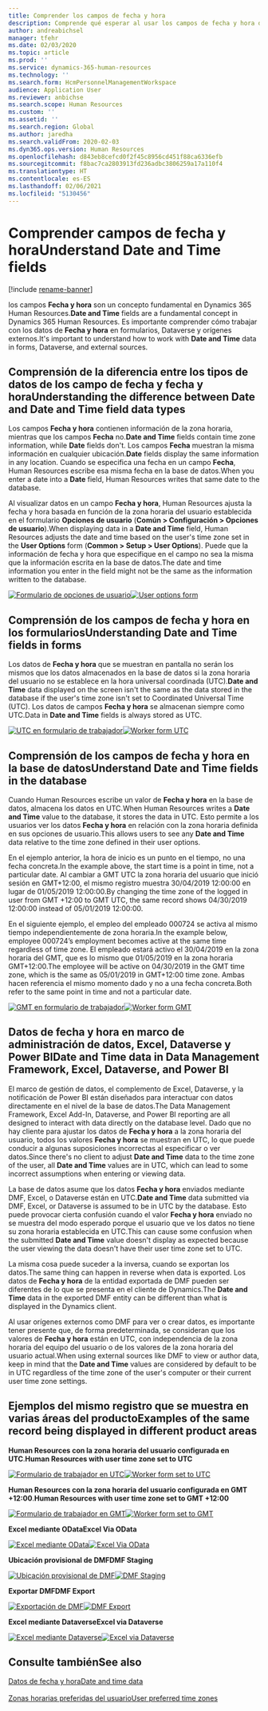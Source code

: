 ```yaml
---
title: Comprender los campos de fecha y hora
description: Comprende qué esperar al usar los campos de fecha y hora de Microsoft Dynamics 365 Human Resources.
author: andreabichsel
manager: tfehr
ms.date: 02/03/2020
ms.topic: article
ms.prod: ''
ms.service: dynamics-365-human-resources
ms.technology: ''
ms.search.form: HcmPersonnelManagementWorkspace
audience: Application User
ms.reviewer: anbichse
ms.search.scope: Human Resources
ms.custom: ''
ms.assetid: ''
ms.search.region: Global
ms.author: jaredha
ms.search.validFrom: 2020-02-03
ms.dyn365.ops.version: Human Resources
ms.openlocfilehash: d843eb8cefcd0f2f45c8956cd451f88ca6336efb
ms.sourcegitcommit: f8bac7ca2803913fd236adbc3806259a17a110f4
ms.translationtype: HT
ms.contentlocale: es-ES
ms.lasthandoff: 02/06/2021
ms.locfileid: "5130456"
---
```

# <a name="understand-date-and-time-fields"></a><span data-ttu-id="6b642-103">Comprender campos de fecha y hora</span><span class="sxs-lookup"><span data-stu-id="6b642-103">Understand Date and Time fields</span></span>

[!include [rename-banner](~/includes/cc-data-platform-banner.md)]

<span data-ttu-id="6b642-104">los campos **Fecha y hora** son un concepto fundamental en Dynamics 365 Human Resources.</span><span class="sxs-lookup"><span data-stu-id="6b642-104">**Date and Time** fields are a fundamental concept in Dynamics 365 Human Resources.</span></span> <span data-ttu-id="6b642-105">Es importante comprender cómo trabajar con los datos de **Fecha y hora** en formularios, Dataverse y orígenes externos.</span><span class="sxs-lookup"><span data-stu-id="6b642-105">It's important to understand how to work with **Date and Time** data in forms, Dataverse, and external sources.</span></span>

## <a name="understanding-the-difference-between-date-and-date-and-time-field-data-types"></a><span data-ttu-id="6b642-106">Comprensión de la diferencia entre los tipos de datos de los campo de fecha y fecha y hora</span><span class="sxs-lookup"><span data-stu-id="6b642-106">Understanding the difference between Date and Date and Time field data types</span></span>

<span data-ttu-id="6b642-107">Los campos **Fecha y hora** contienen información de la zona horaria, mientras que los campos **Fecha** no.</span><span class="sxs-lookup"><span data-stu-id="6b642-107">**Date and Time** fields contain time zone information, while **Date** fields don't.</span></span> <span data-ttu-id="6b642-108">Los campos **Fecha** muestran la misma información en cualquier ubicación.</span><span class="sxs-lookup"><span data-stu-id="6b642-108">**Date** fields display the same information in any location.</span></span> <span data-ttu-id="6b642-109">Cuando se especifica una fecha en un campo **Fecha**, Human Resources escribe esa misma fecha en la base de datos.</span><span class="sxs-lookup"><span data-stu-id="6b642-109">When you enter a date into a **Date** field, Human Resources writes that same date to the database.</span></span>

<span data-ttu-id="6b642-110">Al visualizar datos en un campo **Fecha y hora**, Human Resources ajusta la fecha y hora basada en función de la zona horaria del usuario establecida en el formulario **Opciones de usuario** (**Común > Configuración > Opciones de usuario**).</span><span class="sxs-lookup"><span data-stu-id="6b642-110">When displaying data in a **Date and Time** field, Human Resources adjusts the date and time based on the user's time zone set in the **User Options** form (**Common > Setup > User Options**).</span></span> <span data-ttu-id="6b642-111">Puede que la información de fecha y hora que especifique en el campo no sea la misma que la información escrita en la base de datos.</span><span class="sxs-lookup"><span data-stu-id="6b642-111">The date and time information you enter in the field might not be the same as the information written to the database.</span></span>

<span data-ttu-id="6b642-112">[![Formulario de opciones de usuario](./media/useroptionsform.png)](./media/useroptionsform.png)</span><span class="sxs-lookup"><span data-stu-id="6b642-112">[![User options form](./media/useroptionsform.png)](./media/useroptionsform.png)</span></span>

## <a name="understanding-date-and-time-fields-in-forms"></a><span data-ttu-id="6b642-113">Comprensión de los campos de fecha y hora en los formularios</span><span class="sxs-lookup"><span data-stu-id="6b642-113">Understanding Date and Time fields in forms</span></span> 

<span data-ttu-id="6b642-114">Los datos de **Fecha y hora** que se muestran en pantalla no serán los mismos que los datos almacenados en la base de datos si la zona horaria del usuario no se establece en la hora universal coordinada (UTC).</span><span class="sxs-lookup"><span data-stu-id="6b642-114">**Date and Time** data displayed on the screen isn't the same as the data stored in the database if the user's time zone isn't set to Coordinated Universal Time (UTC).</span></span> <span data-ttu-id="6b642-115">Los datos de campos **Fecha y hora** se almacenan siempre como UTC.</span><span class="sxs-lookup"><span data-stu-id="6b642-115">Data in **Date and Time** fields is always stored as UTC.</span></span>

<span data-ttu-id="6b642-116">[![UTC en formulario de trabajador](./media/worker-form.png)](./media/worker-form.png)</span><span class="sxs-lookup"><span data-stu-id="6b642-116">[![Worker form UTC](./media/worker-form.png)](./media/worker-form.png)</span></span>

## <a name="understand-date-and-time-fields-in-the-database"></a><span data-ttu-id="6b642-117">Comprensión de los campos de fecha y hora en la base de datos</span><span class="sxs-lookup"><span data-stu-id="6b642-117">Understand Date and Time fields in the database</span></span> 

<span data-ttu-id="6b642-118">Cuando Human Resources escribe un valor de **Fecha y hora** en la base de datos, almacena los datos en UTC.</span><span class="sxs-lookup"><span data-stu-id="6b642-118">When Human Resources writes a **Date and Time** value to the database, it stores the data in UTC.</span></span> <span data-ttu-id="6b642-119">Esto permite a los usuarios ver los datos **Fecha y hora** en relación con la zona horaria definida en sus opciones de usuario.</span><span class="sxs-lookup"><span data-stu-id="6b642-119">This allows users to see any **Date and Time** data relative to the time zone defined in their user options.</span></span>
 
<span data-ttu-id="6b642-120">En el ejemplo anterior, la hora de inicio es un punto en el tiempo, no una fecha concreta.</span><span class="sxs-lookup"><span data-stu-id="6b642-120">In the example above, the start time is a point in time, not a particular date.</span></span> <span data-ttu-id="6b642-121">Al cambiar a GMT UTC la zona horaria del usuario que inició sesión en GMT+12:00, el mismo registro muestra 30/04/2019 12:00:00 en lugar de 01/05/2019 12:00:00.</span><span class="sxs-lookup"><span data-stu-id="6b642-121">By changing the time zone of the logged in user from GMT +12:00 to GMT UTC, the same record shows 04/30/2019 12:00:00 instead of 05/01/2019 12:00:00.</span></span>
  
<span data-ttu-id="6b642-122">En el siguiente ejemplo, el empleo del empleado 000724 se activa al mismo tiempo independientemente de zona horaria.</span><span class="sxs-lookup"><span data-stu-id="6b642-122">In the example below, employee 000724’s employment becomes active at the same time regardless of time zone.</span></span> <span data-ttu-id="6b642-123">El empleado estará activo el 30/04/2019 en la zona horaria del GMT, que es lo mismo que 01/05/2019 en la zona horaria GMT+12:00.</span><span class="sxs-lookup"><span data-stu-id="6b642-123">The employee will be active on 04/30/2019 in the GMT time zone, which is the same as 05/01/2019 in GMT+12:00 time zone.</span></span> <span data-ttu-id="6b642-124">Ambas hacen referencia el mismo momento dado y no a una fecha concreta.</span><span class="sxs-lookup"><span data-stu-id="6b642-124">Both refer to the same point in time and not a particular date.</span></span> 

<span data-ttu-id="6b642-125">[![GMT en formulario de trabajador](./media/worker-form2.png)](./media/worker-form2.png)</span><span class="sxs-lookup"><span data-stu-id="6b642-125">[![Worker form GMT](./media/worker-form2.png)](./media/worker-form2.png)</span></span>

## <a name="date-and-time-data-in-data-management-framework-excel-dataverse-and-power-bi"></a><span data-ttu-id="6b642-126">Datos de fecha y hora en marco de administración de datos, Excel, Dataverse y Power BI</span><span class="sxs-lookup"><span data-stu-id="6b642-126">Date and Time data in Data Management Framework, Excel, Dataverse, and Power BI</span></span> 

<span data-ttu-id="6b642-127">El marco de gestión de datos, el complemento de Excel, Dataverse, y la notificación de Power BI están diseñados para interactuar con datos directamente en el nivel de la base de datos.</span><span class="sxs-lookup"><span data-stu-id="6b642-127">The Data Management Framework, Excel Add-In, Dataverse, and Power BI reporting are all designed to interact with data directly on the database level.</span></span> <span data-ttu-id="6b642-128">Dado que no hay cliente para ajustar los datos de **Fecha y hora** a la zona horaria del usuario, todos los valores **Fecha y hora** se muestran en UTC, lo que puede conducir a algunas suposiciones incorrectas al especificar o ver datos.</span><span class="sxs-lookup"><span data-stu-id="6b642-128">Since there's no client to adjust **Date and Time** data to the time zone of the user, all **Date and Time** values are in UTC, which can lead to some incorrect assumptions when entering or viewing data.</span></span>  
 
<span data-ttu-id="6b642-129">La base de datos asume que los datos **Fecha y hora** enviados mediante DMF, Excel, o Dataverse están en UTC.</span><span class="sxs-lookup"><span data-stu-id="6b642-129">**Date and Time** data submitted via DMF, Excel, or Dataverse is assumed to be in UTC by the database.</span></span> <span data-ttu-id="6b642-130">Esto puede provocar cierta confusión cuando el valor **Fecha y hora** enviado no se muestra del modo esperado porque el usuario que ve los datos no tiene su zona horaria establecida en UTC.</span><span class="sxs-lookup"><span data-stu-id="6b642-130">This can cause some confusion when the submitted **Date and Time** value doesn't display as expected because the user viewing the data doesn't have their user time zone  set to UTC.</span></span> 
 
<span data-ttu-id="6b642-131">La misma cosa puede suceder a la inversa, cuando se exportan los datos.</span><span class="sxs-lookup"><span data-stu-id="6b642-131">The same thing can happen in reverse when data is exported.</span></span> <span data-ttu-id="6b642-132">Los datos de **Fecha y hora** de la entidad exportada de DMF pueden ser diferentes de lo que se presenta en el cliente de Dynamics.</span><span class="sxs-lookup"><span data-stu-id="6b642-132">The **Date and Time** data in the exported DMF entity can be different than what is displayed in the Dynamics client.</span></span> 
 
<span data-ttu-id="6b642-133">Al usar orígenes externos como DMF para ver o crear datos, es importante tener presente que, de forma predeterminada, se consideran que los valores de **Fecha y hora** están en UTC, con independencia de la zona horaria del equipo del usuario o de los valores de la zona horaria del usuario actual.</span><span class="sxs-lookup"><span data-stu-id="6b642-133">When using external sources like DMF to view or author data, keep in mind that the **Date and Time** values are considered by default to be in UTC regardless of the time zone of the user's computer or their current user time zone settings.</span></span> 

## <a name="examples-of-the-same-record-being-displayed-in-different-product-areas"></a><span data-ttu-id="6b642-134">Ejemplos del mismo registro que se muestra en varias áreas del producto</span><span class="sxs-lookup"><span data-stu-id="6b642-134">Examples of the same record being displayed in different product areas</span></span> 

<span data-ttu-id="6b642-135">**Human Resources con la zona horaria del usuario configurada en UTC**.</span><span class="sxs-lookup"><span data-stu-id="6b642-135">**Human Resources with user time zone set to UTC**</span></span>

<span data-ttu-id="6b642-136">[![Formulario de trabajador en UTC](./media/worker-form3.png)](./media/worker-form3.png)</span><span class="sxs-lookup"><span data-stu-id="6b642-136">[![Worker form set to UTC](./media/worker-form3.png)](./media/worker-form3.png)</span></span>

<span data-ttu-id="6b642-137">**Human Resources con la zona horaria del usuario configurada en GMT +12:00**.</span><span class="sxs-lookup"><span data-stu-id="6b642-137">**Human Resources with user time zone set to GMT +12:00**</span></span> 

<span data-ttu-id="6b642-138">[![Formulario de trabajador en GMT](./media/worker-form4.png)](./media/worker-form4.png)</span><span class="sxs-lookup"><span data-stu-id="6b642-138">[![Worker form set to GMT](./media/worker-form4.png)](./media/worker-form4.png)</span></span>

<span data-ttu-id="6b642-139">**Excel mediante OData**</span><span class="sxs-lookup"><span data-stu-id="6b642-139">**Excel Via OData**</span></span>

<span data-ttu-id="6b642-140">[![Excel mediante OData](./media/Excelviaodata.png)](./media/Excelviaodata.png)</span><span class="sxs-lookup"><span data-stu-id="6b642-140">[![Excel Via OData](./media/Excelviaodata.png)](./media/Excelviaodata.png)</span></span>

<span data-ttu-id="6b642-141">**Ubicación provisional de DMF**</span><span class="sxs-lookup"><span data-stu-id="6b642-141">**DMF Staging**</span></span>

<span data-ttu-id="6b642-142">[![Ubicación provisional de DMF](./media/DMFStaging.png)](./media/DMFStaging.png)</span><span class="sxs-lookup"><span data-stu-id="6b642-142">[![DMF Staging](./media/DMFStaging.png)](./media/DMFStaging.png)</span></span>

<span data-ttu-id="6b642-143">**Exportar DMF**</span><span class="sxs-lookup"><span data-stu-id="6b642-143">**DMF Export**</span></span>

<span data-ttu-id="6b642-144">[![Exportación de DMF](./media/DMFexport.png)](./media/DMFexport.png)</span><span class="sxs-lookup"><span data-stu-id="6b642-144">[![DMF Export](./media/DMFexport.png)](./media/DMFexport.png)</span></span>

<span data-ttu-id="6b642-145">**Excel mediante Dataverse**</span><span class="sxs-lookup"><span data-stu-id="6b642-145">**Excel via Dataverse**</span></span>

<span data-ttu-id="6b642-146">[![Excel mediante Dataverse](./media/ExcelCDS.png)](./media/ExcelCDS.png)</span><span class="sxs-lookup"><span data-stu-id="6b642-146">[![Excel via Dataverse](./media/ExcelCDS.png)](./media/ExcelCDS.png)</span></span>

## <a name="see-also"></a><span data-ttu-id="6b642-147">Consulte también</span><span class="sxs-lookup"><span data-stu-id="6b642-147">See also</span></span>

[<span data-ttu-id="6b642-148">Datos de fecha y hora</span><span class="sxs-lookup"><span data-stu-id="6b642-148">Date and time data</span></span>](https://docs.microsoft.com/dynamics365/unified-operations/fin-and-ops/organization-administration/date-time-zones)<br></br>
[<span data-ttu-id="6b642-149">Zonas horarias preferidas del usuario</span><span class="sxs-lookup"><span data-stu-id="6b642-149">User preferred time zones</span></span>](https://docs.microsoft.com/dynamics365/unified-operations/fin-and-ops/organization-administration/tasks/set-users-preferred-time-zone) 
